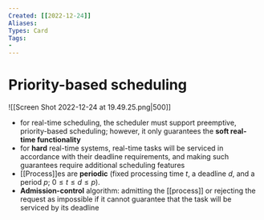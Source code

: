 ```yaml
---
Created: [[2022-12-24]]
Aliases: 
Types: Card
Tags: 
- 
---
```

# Priority-based scheduling
![[Screen Shot 2022-12-24 at 19.49.25.png|500]]
- for real-time scheduling, the scheduler must support preemptive, priority-based scheduling; however, it only guarantees the **soft real-time functionality** 
- for **hard** real-time systems, real-time tasks will be serviced in accordance with their deadline requirements, and making such guarantees require additional scheduling features
- [[Process]]es are **periodic** (fixed processing time $t$, a deadline $d$, and a period $p$; $0\leq t\leq d\leq p$).
- **Admission-control** algorithm: admitting the [[process]] or rejecting the request as impossible if it cannot guarantee that the task will be serviced by its deadline
